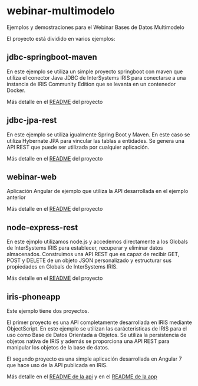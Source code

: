 # webinar-multimodelo

Ejemplos y demostraciones para el Webinar Bases de Datos Multimodelo

El proyecto está dividido en varios ejemplos:

## jdbc-springboot-maven

En este ejemplo se utiliza un simple proyecto springboot con maven que utiliza el conector Java JDBC de InterSystems IRIS para conectarse a una instancia de IRIS Community Edition que se levanta en un contenedor Docker.

Más detalle en el [README](https://github.com/es-comunidad-intersystems/webinar-multimodelo/tree/master/jdbc-springboot-maven) del proyecto

## jdbc-jpa-rest

En este ejemplo se utiliza igualmente Spring Boot y Maven. En este caso se utiliza Hybernate JPA para vincular las tablas a entidades. Se genera una API REST que puede ser utilizada por cualquier aplicación.

Más detalle en el [README](https://github.com/es-comunidad-intersystems/webinar-multimodelo/tree/master/jdbc-jpa-rest) del proyecto

## webinar-web

Aplicación Angular de ejemplo que utiliza la API desarrollada en el ejemplo anterior

Más detalle en el [README](https://github.com/es-comunidad-intersystems/webinar-multimodelo/tree/master/webinar-web) del proyecto

## node-express-rest

En este ejmplo utilizamos node.js y accedemos directamente a los Globals de InterSystems IRIS para establecer, recuperar y eliminar datos almacenados. Construimos una API REST que es capaz de recibir GET, POST y DELETE de un objeto JSON personalizado y estructurar sus propiedades en Globals de InterSystems IRIS.

Más detalle en el [README](https://github.com/es-comunidad-intersystems/webinar-multimodelo/tree/master/node-express-rest) del proyecto

## iris-phoneapp

Este ejemplo tiene dos proyectos.

El primer proyecto es una API completamente desarrollada en IRIS mediante ObjectScript. En este ejemplo se utilizan las carácteristicas de IRIS para el uso como Base de Datos Orientada a Objetos. Se utiliza la persistencia de objetos nativa de IRIS y además se proporciona una API REST para manipular los objetos de la base de datos.

El segundo proyecto es una simple aplicación desarrollada en Angular 7 que hace uso de la API publicada en IRIS.

Más detalle en el [README de la api](https://github.com/es-comunidad-intersystems/webinar-multimodelo/tree/master/iris-phoneapp/api) y en el [README de la app](https://github.com/es-comunidad-intersystems/webinar-multimodelo/tree/master/iris-phoneapp/app)
